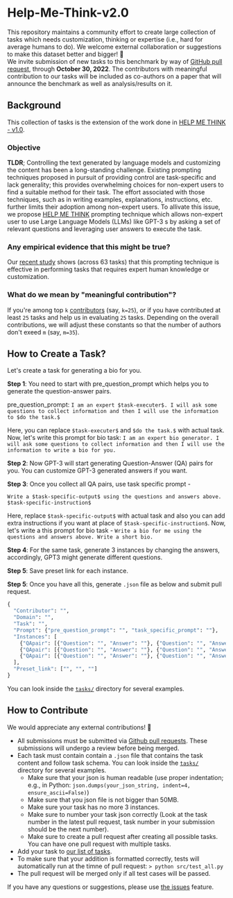 # Help-Me-Think-v2.0

This repository maintains a community effort to create large collection of tasks which needs customization, thinking or expertise (i.e., hard for average humans to do). 
We welcome external collaboration or suggestions to make this dataset better and bigger! 🙌  
We invite submission of new tasks to this benchmark by way of [GitHub pull request](https://github.com/Mihir3009/Help-me-think-v2/pulls), through **October 30, 2022**. 
The contributors with meaningful contribution to our tasks will be included as co-authors on a paper that will announce the benchmark as well as analysis/results on it.

## Background

This collection of tasks is the extension of the work done in [HELP ME THINK - v1.0](https://arxiv.org/pdf/2208.08232.pdf).

### Objective

**TLDR**; Controlling the text generated by language models and customizing the content has been a long-standing challenge. Existing prompting techniques proposed in pursuit of providing control are task-specific and lack generality; this provides overwhelming choices for non-expert users to find a suitable method for their task. The effort associated with those techniques, such as in writing examples, explanations, instructions, etc. further limits their adoption among non-expert users. To allivate this issue, we propose [HELP ME THINK](https://arxiv.org/pdf/2208.08232.pdf) prompting technique which allows non-expert user to use Large Language Models (LLMs) like GPT-3 s by asking a set of relevant questions and leveraging user answers to execute the task.

### Any empirical evidence that this might be true?

Our [recent study](https://arxiv.org/pdf/2208.08232.pdf) shows (across 63 tasks) that this prompting technique is effective in performing tasks that requires expert human knowledge or customization.

### What do we mean by "meaningful contribution"? 
If you're among top `k` [contributors](https://github.com/Mihir3009/Help-me-think-v2/graphs/contributors) (say, `k=25`), or if you have contributed at least `25` tasks and help us in evaluating `25` tasks. Depending on the overall contributions, we will adjust these constants so that the number of authors don't exeed `m` (say, `m=35`). 

## How to Create a Task?

Let's create a task for generating a bio for you.

**Step 1**: You need to start with pre_question_prompt which helps you to generate the question-answer pairs.

pre_question_prompt: `I am an expert $task-executer$. I will ask some questions to collect information and then I will use the information to $do the task.$`

Here, you can replace `$task-executer$` and `$do the task.$` with actual task. Now, let's write this prompt for bio task: `I am an expert bio generator. I will ask some questions to collect information and then I will use the information to write a bio for you.`

**Step 2**: Now GPT-3 will start generating Question-Answer (QA) pairs for you. You can customize GPT-3 generated answers if you want.

**Step 3**: Once you collect all QA pairs, use task specific prompt -

`Write a $task-specific-output$ using the questions and answers above. $task-specific-instruction$`

Here, replace `$task-specific-output$` with actual task and also you can add extra instructions if you want at place of `$task-specific-instruction$`. Now, let's write a this prompt for bio task - `Write a bio for me using the questions and answers above. Write a short bio.`

**Step 4**: For the same task, generate 3 instances by changing the answers, accordingly, GPT3 might generate different questions.

**Step 5**: Save preset link for each instance.

**Step 5**: Once you have all this, generate `.json` file as below and submit pull request.

```python
{
  "Contributor": "",
  "Domain": "",
  "Task": "",
  "Prompt": {"pre_question_prompt": "", "task_specific_prompt": ""},
  "Instances": [
    {"QApair": [{"Question": "", "Answer": ""}, {"Question": "", "Answer": ""}, ...], "Output": ""},
    {"QApair": [{"Question": "", "Answer": ""}, {"Question": "", "Answer": ""}, ...], "Output": ""},
    {"QApair": [{"Question": "", "Answer": ""}, {"Question": "", "Answer": ""}, ...], "Output": ""},
  ],
  "Preset_link": ["", "", ""]
}
```

You can look inside the [`tasks/`](tasks) directory for several examples.

## How to Contribute

We would appreciate any external contributions! 🙏

 * All submissions must be submitted via [Github pull requests](https://github.com/Mihir3009/Help-me-think-v2/pulls). These submissions will undergo a review before being merged. 
 * Each task must contain contain a `.json` file that contains the task content and follow task schema. You can look inside the [`tasks/`](tasks) directory for several examples.  
    * Make sure that your json is human readable (use proper indentation; e.g., in Python: `json.dumps(your_json_string, indent=4, ensure_ascii=False)`)   
    * Make sure that you json file is not bigger than 50MB. 
    * Make sure your task has no more 3 instances.
    * Make sure to number your task json correctly (Look at the task number in the latest pull request, task number in your submission should be the next number).
    * Make sure to create a pull request after creating all possible tasks. You can have one pull request with multiple tasks.
 * Add your task to [our list of tasks](tasks/README.md).
 * To make sure that your addition is formatted correctly, tests will automatically run at the timne of pull request: `> python src/test_all.py`
 * The pull request will be merged only if all test cases will be passed.
  
 
If you have any questions or suggestions, please use [the issues](https://github.com/Mihir3009/Help-me-think-v2/issues) feature.

